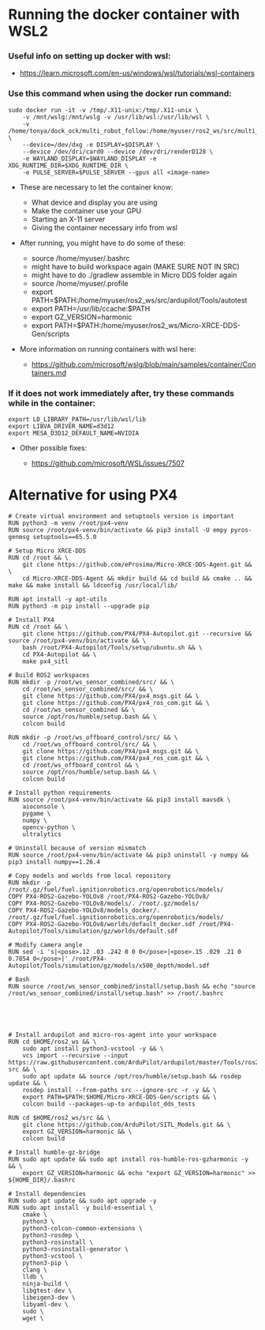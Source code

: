 # Running the docker container with WSL2

### Useful info on setting up docker with wsl:
- https://learn.microsoft.com/en-us/windows/wsl/tutorials/wsl-containers

### Use this command when using the docker run command:
```
sudo docker run -it -v /tmp/.X11-unix:/tmp/.X11-unix \
    -v /mnt/wslg:/mnt/wslg -v /usr/lib/wsl:/usr/lib/wsl \
    -v /home/tonya/dock_ock/multi_robot_follow:/home/myuser/ros2_ws/src/multi_robot_follow \
    --device=/dev/dxg -e DISPLAY=$DISPLAY \
    --device /dev/dri/card0 --device /dev/dri/renderD128 \
    -e WAYLAND_DISPLAY=$WAYLAND_DISPLAY -e XDG_RUNTIME_DIR=$XDG_RUNTIME_DIR \
    -e PULSE_SERVER=$PULSE_SERVER --gpus all <image-name>
```
- These are necessary to let the container know:
    - What device and display you are using
    - Make the container use your GPU
    - Starting an X-11 server
    - Giving the container necessary info from wsl

- After running, you might have to do some of these:
    - source /home/myuser/.bashrc
    - might have to build workspace again (MAKE SURE NOT IN SRC)
    - might have to do ./gradlew assemble in Micro DDS folder again
    - source /home/myuser/.profile
    - export PATH=$PATH:/home/myuser/ros2_ws/src/ardupilot/Tools/autotest
    - export PATH=/usr/lib/ccache:$PATH
    - export GZ_VERSION=harmonic
    - export PATH=$PATH:/home/myuser/ros2_ws/Micro-XRCE-DDS-Gen/scripts

- More information on running containers with wsl here:
    - https://github.com/microsoft/wslg/blob/main/samples/container/Containers.md

### If it does not work immediately after, try these commands while in the container:
```
export LD_LIBRARY_PATH=/usr/lib/wsl/lib
export LIBVA_DRIVER_NAME=d3d12
export MESA_D3D12_DEFAULT_NAME=NVIDIA
```
- Other possible fixes:

    - https://github.com/microsoft/WSL/issues/7507


# Alternative for using PX4

```
# Create virtual environment and setuptools version is important
RUN python3 -m venv /root/px4-venv
RUN source /root/px4-venv/bin/activate && pip3 install -U empy pyros-genmsg setuptools==65.5.0

# Setup Micro XRCE-DDS
RUN cd /root && \
    git clone https://github.com/eProsima/Micro-XRCE-DDS-Agent.git && \
    cd Micro-XRCE-DDS-Agent && mkdir build && cd build && cmake .. && make && make install && ldconfig /usr/local/lib/

RUN apt install -y apt-utils
RUN python3 -m pip install --upgrade pip

# Install PX4
RUN cd /root && \
    git clone https://github.com/PX4/PX4-Autopilot.git --recursive && source /root/px4-venv/bin/activate && \
    bash /root/PX4-Autopilot/Tools/setup/ubuntu.sh && \
    cd PX4-Autopilot && \
    make px4_sitl

# Build ROS2 workspaces
RUN mkdir -p /root/ws_sensor_combined/src/ && \
    cd /root/ws_sensor_combined/src/ && \
    git clone https://github.com/PX4/px4_msgs.git && \
    git clone https://github.com/PX4/px4_ros_com.git && \
    cd /root/ws_sensor_combined && \
    source /opt/ros/humble/setup.bash && \
    colcon build

RUN mkdir -p /root/ws_offboard_control/src/ && \
    cd /root/ws_offboard_control/src/ && \
    git clone https://github.com/PX4/px4_msgs.git && \
    git clone https://github.com/PX4/px4_ros_com.git && \
    cd /root/ws_offboard_control && \
    source /opt/ros/humble/setup.bash && \
    colcon build

# Install python requirements
RUN source /root/px4-venv/bin/activate && pip3 install mavsdk \
    aioconsole \
    pygame \
    numpy \
    opencv-python \
    ultralytics

# Uninstall because of version mismatch
RUN source /root/px4-venv/bin/activate && pip3 uninstall -y numpy && pip3 install numpy==1.26.4

# Copy models and worlds from local repository
RUN mkdir -p /root/.gz/fuel/fuel.ignitionrobotics.org/openrobotics/models/
COPY PX4-ROS2-Gazebo-YOLOv8 /root/PX4-ROS2-Gazebo-YOLOv8/
COPY PX4-ROS2-Gazebo-YOLOv8/models/. /root/.gz/models/
COPY PX4-ROS2-Gazebo-YOLOv8/models_docker/. /root/.gz/fuel/fuel.ignitionrobotics.org/openrobotics/models/
COPY PX4-ROS2-Gazebo-YOLOv8/worlds/default_docker.sdf /root/PX4-Autopilot/Tools/simulation/gz/worlds/default.sdf

# Modify camera angle
RUN sed -i 's|<pose>.12 .03 .242 0 0 0</pose>|<pose>.15 .029 .21 0 0.7854 0</pose>|' /root/PX4-Autopilot/Tools/simulation/gz/models/x500_depth/model.sdf

# Bash
RUN source /root/ws_sensor_combined/install/setup.bash && echo "source /root/ws_sensor_combined/install/setup.bash" >> /root/.bashrc





# Install ardupilot and micro-ros-agent into your workspace
RUN cd $HOME/ros2_ws && \
    sudo apt install python3-vcstool -y && \
    vcs import --recursive --input  https://raw.githubusercontent.com/ArduPilot/ardupilot/master/Tools/ros2/ros2.repos src && \
    sudo apt update && source /opt/ros/humble/setup.bash && rosdep update && \
    rosdep install --from-paths src --ignore-src -r -y && \
    export PATH=$PATH:$HOME/Micro-XRCE-DDS-Gen/scripts && \
    colcon build --packages-up-to ardupilot_dds_tests

RUN cd $HOME/ros2_ws/src && \
    git clone https://github.com/ArduPilot/SITL_Models.git && \
    export GZ_VERSION=harmonic && \
    colcon build

# Install humble-gz-bridge
RUN sudo apt update && sudo apt install ros-humble-ros-gzharmonic -y && \
    export GZ_VERSION=harmonic && echo "export GZ_VERSION=harmonic" >> ${HOME_DIR}/.bashrc

# Install dependencies
RUN sudo apt update && sudo apt upgrade -y
RUN sudo apt install -y build-essential \
    cmake \
    python3 \
    python3-colcon-common-extensions \
    python3-rosdep \
    python3-rosinstall \
    python3-rosinstall-generator \
    python3-vcstool \
    python3-pip \
    clang \
    lldb \
    ninja-build \
    libgtest-dev \
    libeigen3-dev \
    libyaml-dev \
    sudo \
    wget \
```